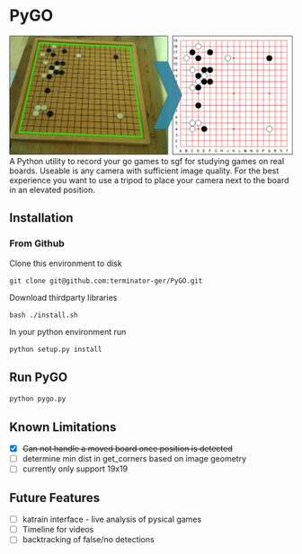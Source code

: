 # PyGO
![](img/overview.jpg)
A Python utility to record your go games to sgf for studying games on real boards. Useable is any camera with sufficient image quality. For the best experience you want to use a tripod to place your camera next to the board in an elevated position.

## Installation
### From Github
Clone this environment to disk
```
git clone git@github.com:terminator-ger/PyGO.git
```
Download thirdparty libraries
```
bash ./install.sh
```
In your python environment run
```python
python setup.py install 
```

## Run PyGO
```python
python pygo.py 
```


## Known Limitations
- [x]  ~~Can not handle a moved board once position is detected~~
- [ ] determine min dist in get_corners based on image geometry
- [ ] currently only support 19x19

## Future Features
- [ ] katrain interface - live analysis of pysical games
- [ ] Timeline for videos
- [ ] backtracking of false/no detections
